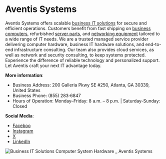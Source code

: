 # Aventis Systems

Aventis Systems offers scalable <a href="https://www.aventissystems.com/">business IT solutions</a> for secure and efficient operations. Customers benefit from fast shipping on <a href="https://www.aventissystems.com/personal-computing/">business computers</a>, refurbished <a href="https://www.aventissystems.com/parts-and-accessories/">server parts</a>, and <a href="https://www.aventissystems.com/security-and-networking/">networking equipment</a> tailored to a wide range of IT needs. We are a trusted managed service provider delivering computer hardware, business IT hardware solutions, and end-to-end infrastructure consulting. Our team also provides cloud services, as well as network and security consulting, to keep systems protected. Experience the difference of reliable technology and personalized support. Let Aventis craft your next IT advantage today.

<strong>More information</strong>:
<ul>
<li>Business Address: 200 Galleria Pkwy SE #250, Atlanta, GA 30339, United States</li>
<li>Business Phone: (855) 283‑6847</li>
<li>Hours of Operation: Monday–Friday: 8 a.m. – 8 p.m. | Saturday-Sunday: Closed</li>
</ul>

<strong>Social Media</strong>:
<ul>
<li><a href="https://www.facebook.com/AventisSystemsReviews">Faceboo</a></li>
<li><a href="https://www.instagram.com/aventissystems">Instagram</a></li>
<li><a href="https://x.com/AventisSystems">X</a></li>
<li><a href="https://www.linkedin.com/company/aventis-systems-inc.">LinkedIn</a></li>
</ul>

![Business IT Solutions   Computer System Hardware _ Aventis Systems](https://github.com/user-attachments/assets/f007386d-9138-4641-aa0f-3c6aa278a0f6)
